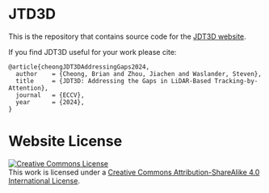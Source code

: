 # JTD3D

This is the repository that contains source code for the [JDT3D website](https://trailab.github.io/jdt3d-website/).

If you find JDT3D useful for your work please cite:
```
@article{cheongJDT3DAddressingGaps2024,
  author    = {Cheong, Brian and Zhou, Jiachen and Waslander, Steven},
  title     = {JDT3D: Addressing the Gaps in LiDAR-Based Tracking-by-Attention},
  journal   = {ECCV},
  year      = {2024},  
}
```

# Website License
<a rel="license" href="http://creativecommons.org/licenses/by-sa/4.0/"><img alt="Creative Commons License" style="border-width:0" src="https://i.creativecommons.org/l/by-sa/4.0/88x31.png" /></a><br />This work is licensed under a <a rel="license" href="http://creativecommons.org/licenses/by-sa/4.0/">Creative Commons Attribution-ShareAlike 4.0 International License</a>.
